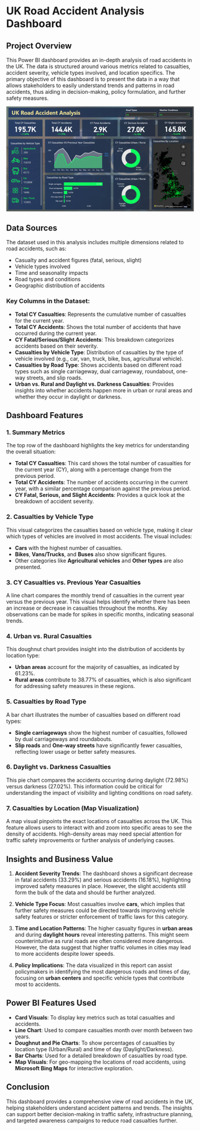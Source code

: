 # UK Road Accident Analysis Dashboard

## Project Overview

This Power BI dashboard provides an in-depth analysis of road accidents in the UK. The data is structured around various metrics related to casualties, accident severity, vehicle types involved, and location specifics. The primary objective of this dashboard is to present the data in a way that allows stakeholders to easily understand trends and patterns in road accidents, thus aiding in decision-making, policy formulation, and further safety measures.

![UK Road Accident Analysis](/Dashboard.png)

## Data Sources

The dataset used in this analysis includes multiple dimensions related to road accidents, such as:
- Casualty and accident figures (fatal, serious, slight)
- Vehicle types involved
- Time and seasonality impacts
- Road types and conditions
- Geographic distribution of accidents

### Key Columns in the Dataset:
- **Total CY Casualties**: Represents the cumulative number of casualties for the current year.
- **Total CY Accidents**: Shows the total number of accidents that have occurred during the current year.
- **CY Fatal/Serious/Slight Accidents**: This breakdown categorizes accidents based on their severity.
- **Casualties by Vehicle Type**: Distribution of casualties by the type of vehicle involved (e.g., car, van, truck, bike, bus, agricultural vehicle).
- **Casualties by Road Type**: Shows accidents based on different road types such as single carriageway, dual carriageway, roundabout, one-way streets, and slip roads.
- **Urban vs. Rural and Daylight vs. Darkness Casualties**: Provides insights into whether accidents happen more in urban or rural areas and whether they occur in daylight or darkness.

## Dashboard Features

### 1. **Summary Metrics**
The top row of the dashboard highlights the key metrics for understanding the overall situation:
- **Total CY Casualties**: This card shows the total number of casualties for the current year (CY), along with a percentage change from the previous period.
- **Total CY Accidents**: The number of accidents occurring in the current year, with a similar percentage comparison against the previous period.
- **CY Fatal, Serious, and Slight Accidents**: Provides a quick look at the breakdown of accident severity.

### 2. **Casualties by Vehicle Type**
This visual categorizes the casualties based on vehicle type, making it clear which types of vehicles are involved in most accidents. The visual includes:
- **Cars** with the highest number of casualties.
- **Bikes**, **Vans/Trucks**, and **Buses** also show significant figures.
- Other categories like **Agricultural vehicles** and **Other types** are also presented.

### 3. **CY Casualties vs. Previous Year Casualties**
A line chart compares the monthly trend of casualties in the current year versus the previous year. This visual helps identify whether there has been an increase or decrease in casualties throughout the months. Key observations can be made for spikes in specific months, indicating seasonal trends.

### 4. **Urban vs. Rural Casualties**
This doughnut chart provides insight into the distribution of accidents by location type:
- **Urban areas** account for the majority of casualties, as indicated by 61.23%.
- **Rural areas** contribute to 38.77% of casualties, which is also significant for addressing safety measures in these regions.

### 5. **Casualties by Road Type**
A bar chart illustrates the number of casualties based on different road types:
- **Single carriageways** show the highest number of casualties, followed by dual carriageways and roundabouts.
- **Slip roads** and **One-way streets** have significantly fewer casualties, reflecting lower usage or better safety measures.

### 6. **Daylight vs. Darkness Casualties**
This pie chart compares the accidents occurring during daylight (72.98%) versus darkness (27.02%). This information could be critical for understanding the impact of visibility and lighting conditions on road safety.

### 7. **Casualties by Location (Map Visualization)**
A map visual pinpoints the exact locations of casualties across the UK. This feature allows users to interact with and zoom into specific areas to see the density of accidents. High-density areas may need special attention for traffic safety improvements or further analysis of underlying causes.

## Insights and Business Value

1. **Accident Severity Trends**: The dashboard shows a significant decrease in fatal accidents (33.29%) and serious accidents (16.18%), highlighting improved safety measures in place. However, the slight accidents still form the bulk of the data and should be further analyzed.
   
2. **Vehicle Type Focus**: Most casualties involve **cars**, which implies that further safety measures could be directed towards improving vehicle safety features or stricter enforcement of traffic laws for this category.

3. **Time and Location Patterns**: The higher casualty figures in **urban areas** and during **daylight hours** reveal interesting patterns. This might seem counterintuitive as rural roads are often considered more dangerous. However, the data suggest that higher traffic volumes in cities may lead to more accidents despite lower speeds.

4. **Policy Implications**: The data visualized in this report can assist policymakers in identifying the most dangerous roads and times of day, focusing on **urban centers** and specific vehicle types that contribute most to accidents.

## Power BI Features Used

- **Card Visuals**: To display key metrics such as total casualties and accidents.
- **Line Chart**: Used to compare casualties month over month between two years.
- **Doughnut and Pie Charts**: To show percentages of casualties by location type (Urban/Rural) and time of day (Daylight/Darkness).
- **Bar Charts**: Used for a detailed breakdown of casualties by road type.
- **Map Visuals**: For geo-mapping the locations of road accidents, using **Microsoft Bing Maps** for interactive exploration.
  
## Conclusion

This dashboard provides a comprehensive view of road accidents in the UK, helping stakeholders understand accident patterns and trends. The insights can support better decision-making in traffic safety, infrastructure planning, and targeted awareness campaigns to reduce road casualties further.


